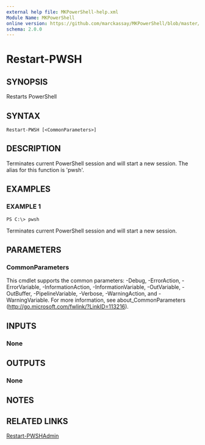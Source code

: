 ```yaml
---
external help file: MKPowerShell-help.xml
Module Name: MKPowerShell
online version: https://github.com/marckassay/MKPowerShell/blob/master/docs/Restart-PWSH.md
schema: 2.0.0
---
```


# Restart-PWSH

## SYNOPSIS
Restarts PowerShell

## SYNTAX

```
Restart-PWSH [<CommonParameters>]
```

## DESCRIPTION
Terminates current PowerShell session and will start a new session.  The alias for this function is 'pwsh'.

## EXAMPLES

### EXAMPLE 1
```
PS C:\> pwsh
```

Terminates current PowerShell session and will start a new session.

## PARAMETERS

### CommonParameters
This cmdlet supports the common parameters: -Debug, -ErrorAction, -ErrorVariable, -InformationAction, -InformationVariable, -OutVariable, -OutBuffer, -PipelineVariable, -Verbose, -WarningAction, and -WarningVariable. For more information, see about_CommonParameters (http://go.microsoft.com/fwlink/?LinkID=113216).

## INPUTS

### None

## OUTPUTS

### None

## NOTES

## RELATED LINKS

[Restart-PWSHAdmin](https://github.com/marckassay/MKPowerShell/blob/master/docs/Restart-PWSHAdmin.md)
